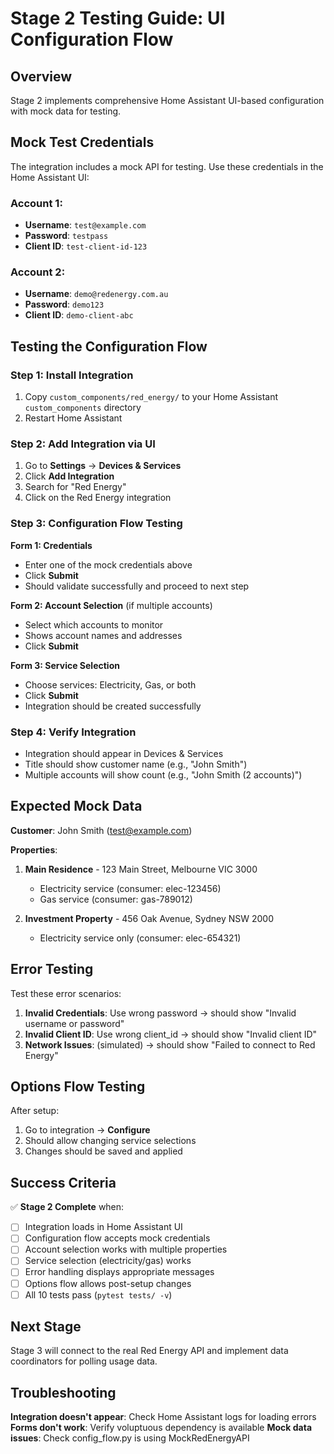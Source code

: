 # Stage 2 Testing Guide: UI Configuration Flow

## Overview
Stage 2 implements comprehensive Home Assistant UI-based configuration with mock data for testing.

## Mock Test Credentials

The integration includes a mock API for testing. Use these credentials in the Home Assistant UI:

### Account 1:
- **Username**: `test@example.com`
- **Password**: `testpass`
- **Client ID**: `test-client-id-123`

### Account 2:
- **Username**: `demo@redenergy.com.au`  
- **Password**: `demo123`
- **Client ID**: `demo-client-abc`

## Testing the Configuration Flow

### Step 1: Install Integration
1. Copy `custom_components/red_energy/` to your Home Assistant `custom_components` directory
2. Restart Home Assistant

### Step 2: Add Integration via UI
1. Go to **Settings** → **Devices & Services**
2. Click **Add Integration**
3. Search for "Red Energy"
4. Click on the Red Energy integration

### Step 3: Configuration Flow Testing

**Form 1: Credentials**
- Enter one of the mock credentials above
- Click **Submit**
- Should validate successfully and proceed to next step

**Form 2: Account Selection** (if multiple accounts)
- Select which accounts to monitor
- Shows account names and addresses
- Click **Submit**

**Form 3: Service Selection**
- Choose services: Electricity, Gas, or both
- Click **Submit**
- Integration should be created successfully

### Step 4: Verify Integration
- Integration should appear in Devices & Services
- Title should show customer name (e.g., "John Smith")
- Multiple accounts will show count (e.g., "John Smith (2 accounts)")

## Expected Mock Data

**Customer**: John Smith (test@example.com)

**Properties**:
1. **Main Residence** - 123 Main Street, Melbourne VIC 3000
   - Electricity service (consumer: elec-123456)
   - Gas service (consumer: gas-789012)

2. **Investment Property** - 456 Oak Avenue, Sydney NSW 2000  
   - Electricity service only (consumer: elec-654321)

## Error Testing

Test these error scenarios:

1. **Invalid Credentials**: Use wrong password → should show "Invalid username or password"
2. **Invalid Client ID**: Use wrong client_id → should show "Invalid client ID" 
3. **Network Issues**: (simulated) → should show "Failed to connect to Red Energy"

## Options Flow Testing

After setup:
1. Go to integration → **Configure**
2. Should allow changing service selections
3. Changes should be saved and applied

## Success Criteria

✅ **Stage 2 Complete** when:
- [ ] Integration loads in Home Assistant UI
- [ ] Configuration flow accepts mock credentials
- [ ] Account selection works with multiple properties
- [ ] Service selection (electricity/gas) works
- [ ] Error handling displays appropriate messages
- [ ] Options flow allows post-setup changes
- [ ] All 10 tests pass (`pytest tests/ -v`)

## Next Stage
Stage 3 will connect to the real Red Energy API and implement data coordinators for polling usage data.

## Troubleshooting

**Integration doesn't appear**: Check Home Assistant logs for loading errors
**Forms don't work**: Verify voluptuous dependency is available
**Mock data issues**: Check config_flow.py is using MockRedEnergyAPI